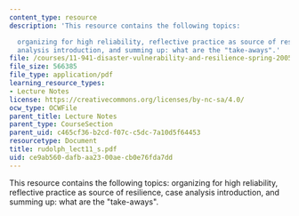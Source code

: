 ```yaml
---
content_type: resource
description: 'This resource contains the following topics:

  organizing for high reliability, reflective practice as source of resilience, case
  analysis introduction, and summing up: what are the "take-aways".'
file: /courses/11-941-disaster-vulnerability-and-resilience-spring-2005/ce9ab560dafbaa2300aecb0e76fda7dd_rudolph_lect11_s.pdf
file_size: 566385
file_type: application/pdf
learning_resource_types:
- Lecture Notes
license: https://creativecommons.org/licenses/by-nc-sa/4.0/
ocw_type: OCWFile
parent_title: Lecture Notes
parent_type: CourseSection
parent_uid: c465cf36-b2cd-f07c-c5dc-7a10d5f64453
resourcetype: Document
title: rudolph_lect11_s.pdf
uid: ce9ab560-dafb-aa23-00ae-cb0e76fda7dd
---
```

This resource contains the following topics:
organizing for high reliability, reflective practice as source of resilience, case analysis introduction, and summing up: what are the "take-aways".